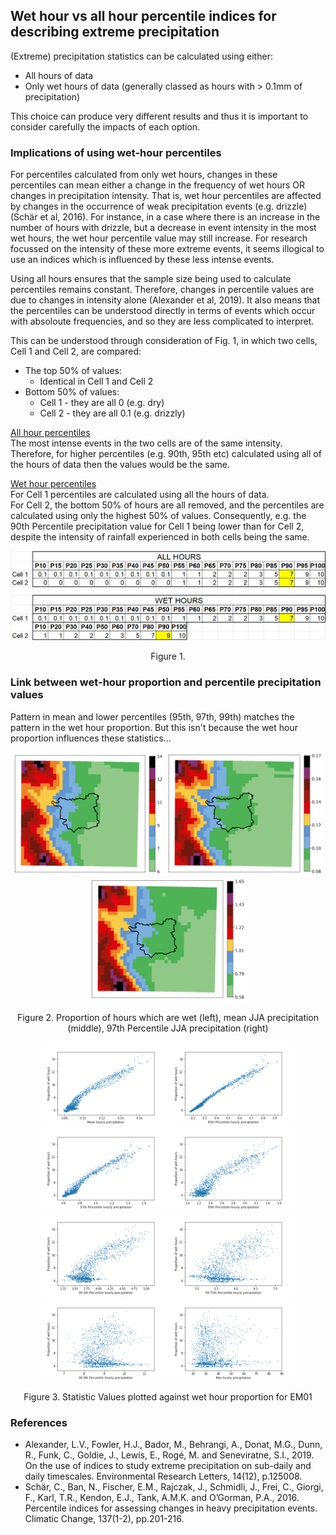 
## Wet hour vs all hour percentile indices for describing extreme precipitation
(Extreme) precipitation statistics can be calculated using either:
* All hours of data  
* Only wet hours of data (generally classed as hours with > 0.1mm of precipitation)

This choice can produce very different results and thus it is important to consider carefully the impacts of each option.

### Implications of using wet-hour percentiles
For percentiles calculated from only wet hours, changes in these percentiles can mean either a change in the frequency of wet hours OR changes in precipitation intensity. That is, wet hour percentiles are affected by changes in the occurrence of weak precipitation events (e.g. drizzle) (Schär et al, 2016). For instance, in a case where there is an increase in the number of hours with drizzle, but a decrease in event intensity in the most wet hours, the wet hour percentile value may still increase. For research focussed on the intensity of these more extreme events, it seems illogical to use an indices which is influenced by these less intense events. 

Using all hours ensures that the sample size being used to calculate percentiles remains constant. Therefore, changes in percentile values are due to changes in intensity alone (Alexander et al, 2019). It also means that the percentiles can be understood directly in terms of events which occur with absoloute frequencies, and so they are less complicated to interpret.  

This can be understood through consideration of Fig. 1, in which two cells, Cell 1 and Cell 2, are compared:  
* The top 50% of values:
    * Identical in Cell 1 and Cell 2
* Bottom 50% of values:
    * Cell 1 - they are all 0 (e.g. dry)
    * Cell 2 - they are all 0.1 (e.g. drizzly)   

<ins> All hour percentiles </ins>  
The most intense events in the two cells are of the same intensity. Therefore, for higher percentiles (e.g. 90th, 95th etc) calculated using all of the hours of data then the values would be the same.   

<ins> Wet hour percentiles </ins>  
For Cell 1 percentiles are calculated using all the hours of data.   
For Cell 2, the bottom 50% of hours are all removed, and the percentiles are calculated using only the highest 50% of values. Consequently, e.g. the 90th Percentile precipitation value for Cell 1 being lower than for Cell 2, despite the intensity of rainfall experienced in both cells being the same.

<p align="center">
<img src="Figs/WetvAllHourPercentiles2.PNG" width="800"  title="Original 1km grid" /> </p>
<p align="center">Figure 1. <p align="center">


### Link between wet-hour proportion and percentile precipitation values


Pattern in mean and lower percentiles (95th, 97th, 99th) matches the pattern in the wet hour proportion.
But this isn't because the wet hour proportion influences these statistics...

<p align="center">
<img src="CalculateStatsForClustering/Figs/wet_prop_EM_mean.png" width="242  title="Original 1km grid" />
<img src="CalculateStatsForClustering/Figs/jja_mean_EM_mean.png" width="250"  title="Original 1km grid" />
<img src="CalculateStatsForClustering/Figs/jja_p97_EM_mean.png" width="250"  title="Original 1km grid" />
<p align="center"> Figure 2. Proportion of hours which are wet (left), mean JJA precipitation (middle), 97th Percentile JJA precipitation (right)  <p align="center">

<p align="center">
<img src="CalculateStatsForClustering/Figs/em01_MeanVsWetHourProp.png" width="200"  title="Original 1km grid" />
<img src="CalculateStatsForClustering/Figs/em01_95th PercentileVsWetHourProp.png" width="200"  title="Original 1km grid" />
<img src="CalculateStatsForClustering/Figs/em01_97th PercentileVsWetHourProp.png" width="200"  title="Original 1km grid" />
<img src="CalculateStatsForClustering/Figs/em01_99th PercentileVsWetHourProp.png" width="200"  title="Original 1km grid" />
<img src="CalculateStatsForClustering/Figs/em01_99.5th PercentileVsWetHourProp.png" width="200"  title="Original 1km grid" />
<img src="CalculateStatsForClustering/Figs/em01_99.75th PercentileVsWetHourProp.png" width="200"  title="Original 1km grid" />
<img src="CalculateStatsForClustering/Figs/em01_99.9th PercentileVsWetHourProp.png" width="200"  title="Original 1km grid" />
<img src="CalculateStatsForClustering/Figs/em01_MaxVsWetHourProp.png" width="200"  title="Original 1km grid" /> </p>
<p align="center"> Figure 3. Statistic Values plotted against wet hour proportion for EM01  <p align="center">


### References
* Alexander, L.V., Fowler, H.J., Bador, M., Behrangi, A., Donat, M.G., Dunn, R., Funk, C., Goldie, J., Lewis, E., Rogé, M. and Seneviratne, S.I., 2019. On the use of indices to study extreme precipitation on sub-daily and daily timescales. Environmental Research Letters, 14(12), p.125008.  
* Schär, C., Ban, N., Fischer, E.M., Rajczak, J., Schmidli, J., Frei, C., Giorgi, F., Karl, T.R., Kendon, E.J., Tank, A.M.K. and O’Gorman, P.A., 2016. Percentile indices for assessing changes in heavy precipitation events. Climatic Change, 137(1-2), pp.201-216.
